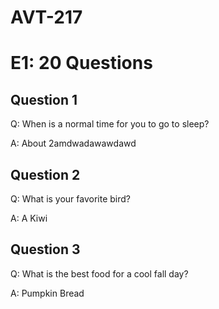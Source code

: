 # AVT-217
<!-- anything that looks like this is a comment and will not show up when you look at this page. feel free to remove them if you want to clean up the document -->
<!-- to preview this page find it on your computer and double click it, that should open the file up in your browser so you can see what it looks like -->
<!DOCTYPE html>
<html>
  <!-- the head element contains elements pertain to the document but are not rendered as content -->
  <head>
    <meta charset="utf-8">
    <!-- the content in the title element is what shows up in the tab of the browser window -->
    <title>E1</title>
  </head>
  <!-- the body element contains the content of the document, everything you want to show up in the browser window -->
  <body>
    <!-- this is an h1 element and should be used for the largest, most important text on the page (typically the title of the page) -->
    <h1>E1: 20 Questions</h1>
    <!-- this is an h2 element and is slightly smaller than the h1 element -->
    <h2>Question 1</h2>
    <!-- this is a paragraph element, each paragraph on the page is wrapped in a paragraph element -->
    <p>Q: When is a normal time for you to go to sleep?</p>
    <p>A: About 2amdwadawawdawd </p>
    <h2>Question 2</h2>
    <p>Q: What is your favorite bird?</p>
    <p>A: A Kiwi </p>
    <h2>Question 3</h2>
    <p>Q: What is the best food for a cool fall day?</p>
    <p>A: Pumpkin Bread </p>
    <!-- to finish out your 20 questions you can can either type the same set up as above or copy and paste. I would encourage typing a few so you can get in the hang of opening an element (i.e. <p>), typing in some content (i.e. the question or answer), then closing the element (i.e. </p>) -->
  </body>
</html>
